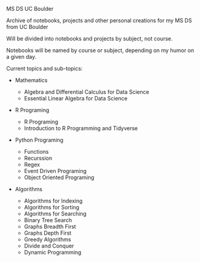 MS DS UC Boulder

Archive of notebooks, projects and other personal creations for my MS DS from UC Boulder

Will be divided into notebooks and projects by subject, not course.

Notebooks will be named by course or subject, depending on my humor on a given day.

Current topics and sub-topics:
- Mathematics
  * Algebra and Differential Calculus for Data Science
  * Essential Linear Algebra for Data Science
  
- R Programing
  * R Programing
  * Introduction to R Programming and Tidyverse
  
- Python Programing
  * Functions
  * Recurssion
  * Regex
  * Event Driven Programing
  * Object Oriented Programing
  
- Algorithms
  * Algorithms for Indexing
  * Algorithms for Sorting
  * Algorithms for Searching
  * Binary Tree Search
  * Graphs Breadth First
  * Graphs Depth First
  * Greedy Algorithms
  * Divide and Conquer
  * Dynamic Programming
 
